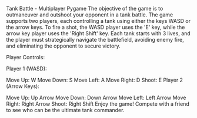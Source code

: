 Tank Battle - Multiplayer Pygame
The objective of the game is to outmaneuver and outshoot your opponent in a tank battle. The game supports two players, each controlling a tank using either the keys WASD or the arrow keys. To fire a shot, the WASD player uses the 'E' key, while the arrow key player uses the 'Right Shift' key. 
Each tank starts with 3 lives, and the player must strategically navigate the battlefield, avoiding enemy fire, and eliminating the opponent to secure victory.



Player Controls:

Player 1 (WASD):

Move Up: W
Move Down: S
Move Left: A
Move Right: D
Shoot: E
Player 2 (Arrow Keys):

Move Up: Up Arrow
Move Down: Down Arrow
Move Left: Left Arrow
Move Right: Right Arrow
Shoot: Right Shift
Enjoy the game! Compete with a friend to see who can be the ultimate tank commander.
